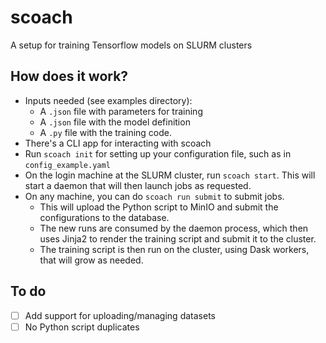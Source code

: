 # scoach

A setup for training Tensorflow models on SLURM clusters

## How does it work?

- Inputs needed (see examples directory):
  - A `.json` file with parameters for training
  - A `.json` file with the model definition
  - A `.py` file with the training code.
- There's a CLI app for interacting with scoach
- Run `scoach init` for setting up your configuration file, such as in `config_example.yaml`
- On the login machine at the SLURM cluster, run `scoach start`. This will start a daemon that will then launch jobs as requested.
- On any machine, you can do `scoach run submit` to submit jobs.
  - This will upload the Python script to MinIO and submit the configurations to the database.
  - The new runs are consumed by the daemon process, which then uses Jinja2 to render the training script and submit it to the cluster.
  - The training script is then run on the cluster, using Dask workers, that will grow as needed.

## To do

- [ ] Add support for uploading/managing datasets
- [ ] No Python script duplicates
